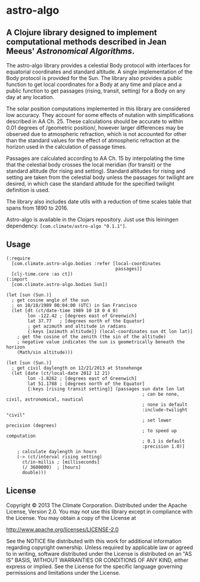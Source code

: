 # astro-algo
## A Clojure library designed to implement computational methods described in Jean Meeus' _Astronomical Algorithms_.

The astro-algo library provides a celestial Body protocol with interfaces for equatorial
coordinates and standard altitude. A single implementation of the Body protocol is
provided for the Sun. The library also provides a public function to get local coordinates
for a Body at any time and place and a public function to get passages (rising, transit,
setting) for a Body on any day at any location.

The solar position computations implemented in this library are considered low accuracy.
They account for some effects of nutation with simplifications described in AA Ch. 25.
These calculations should be accurate to within 0.01 degrees of /geometric position/,
however larger differences may be observed due to atmospheric refraction, which is not
accounted for other than the standard values for the effect of atmospheric refraction
at the horizon used in the calculation of passage times.

Passages are calculated according to AA Ch. 15 by interpolating the time that the
celestial body crosses the local meridian (for transit) or the standard altitude (for
rising and setting). Standard altitudes for rising and setting are taken from the
celestial body unless the passages for twilight are desired, in which case the standard
altitude for the specified twilight definition is used.

The library also includes date utils with a reduction of time scales table that spans from
1890 to 2016.

Astro-algo is available in the Clojars repository. Just use this leiningen dependency:
`[com.climate/astro-algo "0.1.1"]`.

## Usage

    (:require
      [com.climate.astro-algo.bodies :refer [local-coordinates
                                             passages]]
      [clj-time.core :as ct])
    (:import
      [com.climate.astro-algo.bodies Sun])

    (let [sun (Sun.)]
      ; get cosine angle of the sun
      ; on 10/18/1989 00:04:00 (UTC) in San Francisco
      (let [dt (ct/date-time 1989 10 18 0 4 0)
            lon -122.42 ; [degrees east of Greenwich]
            lat 37.77   ; [degrees north of the Equator]
            ; get azimuth and altitude in radians
            {:keys [azimuth altitude]} (local-coordinates sun dt lon lat)]
        ; get the cosine of the zenith (the sin of the altitude)
        ; negative value indicates the sun is geometrically beneath the horizon
        (Math/sin altitude)))

    (let [sun (Sun.)]
      ; get civil daylength on 12/21/2013 at Stonehenge
      (let [date (ct/local-date 2012 12 21)
            lon -1.8262 ; [degrees east of Greenwich]
            lat 51.1788 ; [degrees north of the Equator]
            {:keys [rising transit setting]} (passages sun date lon lat
                                                       ; can be none, civil, astronomical, nautical
                                                       ; none is default
                                                       :include-twilight "civil"
                                                       ; set lower precision (degrees)
                                                       ; to speed up computation
                                                       ; 0.1 is default
                                                       :precision 1.0)]
        ; calculate daylength in hours
        (-> (ct/interval rising setting)
          ct/in-millis ; [milliseconds]
          (/ 3600000)  ; [hours]
          double)))

## License

Copyright © 2013 The Climate Corporation. Distributed under the Apache
License, Version 2.0.  You may not use this library except in compliance with
the License. You may obtain a copy of the License at

   http://www.apache.org/licenses/LICENSE-2.0

See the NOTICE file distributed with this work for additional information
regarding copyright ownership.  Unless required by applicable law or agreed
to in writing, software distributed under the License is distributed on an
"AS IS" BASIS, WITHOUT WARRANTIES OR CONDITIONS OF ANY KIND, either express
or implied.  See the License for the specific language governing permissions
and limitations under the License.
